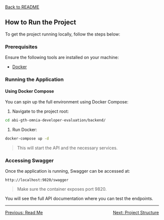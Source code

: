 [Back to README](../README.md)

## How to Run the Project

To get the project running locally, follow the steps below:

### Prerequisites

Ensure the following tools are installed on your machine:

- [Docker](https://www.docker.com/products/docker-desktop)

### Running the Application

#### Using Docker Compose

You can spin up the full environment using Docker Compose:

1. Navigate to the project root:

```bash
cd abi-gth-omnia-developer-evaluation/backend/
```

1. Run Docker:

```bash
docker-compose up -d
```

> This will start the API and the necessary services.

### Accessing Swagger

Once the application is running, Swagger can be accessed at:

```
http://localhost:9820/swagger
```

> Make sure the container exposes port 9820.

You will see the full API documentation where you can test the endpoints.

---

<div style="display: flex; justify-content: space-between;">
  <a href="../README.md">Previous: Read Me</a>
  <a href="./project-structure.md">Next: Project Structure</a>
</div>
